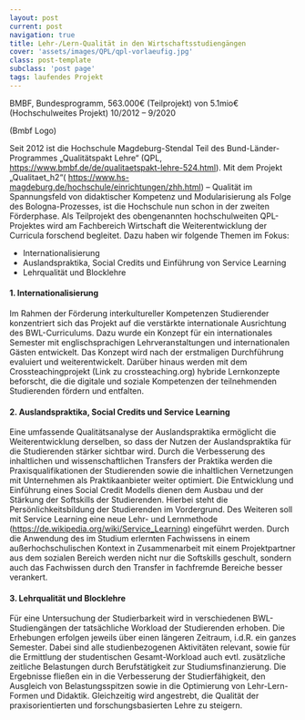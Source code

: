 ```yaml
---
layout: post
current: post
navigation: true
title: Lehr-/Lern-Qualität in den Wirtschaftsstudiengängen
cover: 'assets/images/QPL/qpl-vorlaeufig.jpg'
class: post-template
subclass: 'post page'
tags: laufendes Projekt
---
```


BMBF, Bundesprogramm, 563.000€ (Teilprojekt) von 5.1mio€ (Hochschulweites Projekt)
10/2012 – 9/2020

(Bmbf Logo)

Seit 2012 ist die Hochschule Magdeburg-Stendal Teil des Bund-Länder-Programmes „Qualitätspakt Lehre“ (QPL, https://www.bmbf.de/de/qualitaetspakt-lehre-524.html). Mit dem Projekt „Qualitaet_h2“( https://www.hs-magdeburg.de/hochschule/einrichtungen/zhh.html) – Qualität im Spannungsfeld von didaktischer Kompetenz und Modularisierung als Folge des Bologna-Prozesses, ist die Hochschule nun schon in der zweiten Förderphase.
Als Teilprojekt des obengenannten hochschulweiten QPL-Projektes wird am Fachbereich Wirtschaft die Weiterentwicklung der Curricula forschend begleitet. Dazu haben wir folgende Themen im Fokus:

-	Internationalisierung
-	Auslandspraktika, Social Credits und Einführung von Service Learning
-	Lehrqualität und Blocklehre 

####    1.	Internationalisierung

Im Rahmen der Förderung interkultureller Kompetenzen Studierender konzentriert sich das Projekt auf die verstärkte internationale Ausrichtung des BWL-Curriculums. Dazu wurde ein Konzept für ein internationales Semester mit englischsprachigen Lehrveranstaltungen und internationalen Gästen entwickelt. Das Konzept wird nach der erstmaligen Durchführung evaluiert und weiterentwickelt.
Darüber hinaus werden mit dem Crossteachingprojekt (Link zu crossteaching.org) hybride Lernkonzepte beforscht, die die digitale und soziale Kompetenzen der teilnehmenden Studierenden fördern und entfalten.

####    2.	Auslandspraktika, Social Credits und Service Learning

Eine umfassende Qualitätsanalyse der Auslandspraktika ermöglicht die Weiterentwicklung derselben, so dass der Nutzen der Auslandspraktika für die Studierenden stärker sichtbar wird. Durch die Verbesserung des inhaltlichen und wissenschaftlichen Transfers der Praktika werden die Praxisqualifikationen der Studierenden sowie die inhaltlichen Vernetzungen mit Unternehmen als Praktikaanbieter weiter optimiert. 
Die Entwicklung und Einführung eines Social Credit Modells dienen dem Ausbau und der Stärkung der Softskills der Studierenden. Hierbei steht die Persönlichkeitsbildung der Studierenden im Vordergrund.
Des Weiteren soll mit Service Learning eine neue Lehr- und Lernmethode (https://de.wikipedia.org/wiki/Service_Learning) eingeführt werden. Durch die Anwendung des im Studium erlernten Fachwissens in einem außerhochschulischen Kontext in Zusammenarbeit mit einem Projektpartner aus dem sozialen Bereich werden nicht nur die Softskills geschult, sondern auch das Fachwissen durch den Transfer in fachfremde Bereiche besser verankert.

####    3.	Lehrqualität und Blocklehre

Für eine Untersuchung der Studierbarkeit wird in verschiedenen BWL-Studiengängen der tatsächliche Workload der Studierenden erhoben. Die Erhebungen erfolgen jeweils über einen längeren Zeitraum, i.d.R. ein ganzes Semester. Dabei sind alle studienbezogenen Aktivitäten relevant, sowie für die Ermittlung der studentischen Gesamt-Workload auch evtl. zusätzliche zeitliche Belastungen durch Berufstätigkeit zur Studiumsfinanzierung. Die Ergebnisse fließen ein in die Verbesserung der Studierfähigkeit, den Ausgleich von Belastungsspitzen sowie in die Optimierung von Lehr-Lern-Formen und Didaktik. Gleichzeitig wird angestrebt, die Qualität der praxisorientierten und forschungsbasierten Lehre zu steigern. 
